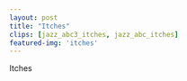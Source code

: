 ```yaml
---
layout: post
title: "Itches"
clips: [jazz_abc3_itches, jazz_abc_itches]
featured-img: 'itches'
---
```



Itches

